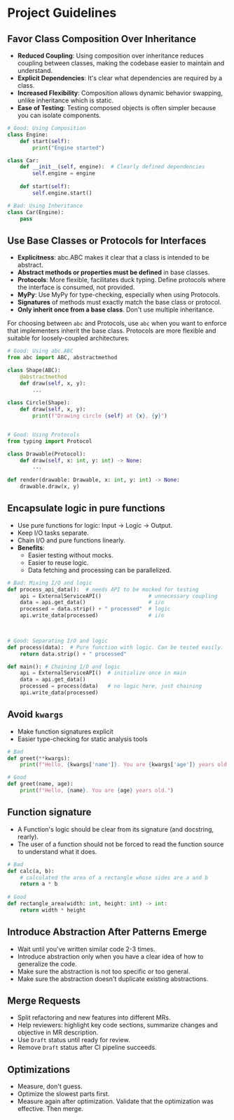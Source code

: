 # Project Guidelines

## Favor Class Composition Over Inheritance
* **Reduced Coupling**: Using composition over inheritance reduces coupling between classes, making the codebase easier to maintain and understand.
* **Explicit Dependencies**: It's clear what dependencies are required by a class.
* **Increased Flexibility**: Composition allows dynamic behavior swapping, unlike inheritance which is static.
* **Ease of Testing**: Testing composed objects is often simpler because you can isolate components.
    
```python
# Good: Using Composition
class Engine:
    def start(self):
        print("Engine started")

class Car:
    def __init__(self, engine):  # Clearly defined dependencies
        self.engine = engine
    
    def start(self):
        self.engine.start()

# Bad: Using Inheritance
class Car(Engine):
    pass
```

## Use Base Classes or Protocols for Interfaces
* **Explicitness**: abc.ABC makes it clear that a class is intended to be abstract.
* **Abstract methods or properties must be defined** in base classes.
* **Protocols**: More flexible, facilitates duck typing. Define protocols where the interface is consumed, not provided.
* **MyPy**: Use MyPy for type-checking, especially when using Protocols.
* **Signatures** of methods must exactly match the base class or protocol.
* **Only inherit once from a base class**. Don't use multiple inheritance. 

For choosing between `abc` and Protocols, use `abc` when you want to enforce 
that implementers inherit the base class. Protocols are more flexible and suitable for 
loosely-coupled architectures.

```python
# Good: Using abc.ABC
from abc import ABC, abstractmethod

class Shape(ABC):
    @abstractmethod
    def draw(self, x, y):
        ...
        
class Circle(Shape):
    def draw(self, x, y):
        print(f"Drawing circle {self} at {x}, {y}")


# Good: Using Protocols
from typing import Protocol

class Drawable(Protocol):
    def draw(self, x: int, y: int) -> None:
        ...
        
def render(drawable: Drawable, x: int, y: int) -> None:
    drawable.draw(x, y)
```

## Encapsulate logic in pure functions

* Use pure functions for logic: Input -> Logic -> Output.
* Keep I/O tasks separate.
* Chain I/O and pure functions linearly.
* **Benefits**:
  * Easier testing without mocks.
  * Easier to reuse logic. 
  * Data fetching and processing can be parallelized.

```python
# Bad: Mixing I/O and logic
def process_api_data():  # needs API to be mocked for testing
    api = ExternalServiceAPI()               # unnecessary coupling
    data = api.get_data()                    # i/o
    processed = data.strip() + " processed"  # logic
    api.write_data(processed)                # i/o
    


# Good: Separating I/O and logic
def process(data):  # Pure function with logic. Can be tested easily.
    return data.strip() + " processed"

def main(): # Chaining I/O and logic
    api = ExternalServiceAPI()  # initialize once in main
    data = api.get_data()
    processed = process(data)   # no logic here, just chaining
    api.write_data(processed)
```

## Avoid `kwargs`

* Make function signatures explicit
* Easier type-checking for static analysis tools

```python
# Bad
def greet(**kwargs):
    print(f"Hello, {kwargs['name']}. You are {kwargs['age']} years old.")

# Good
def greet(name, age):
    print(f"Hello, {name}. You are {age} years old.")
```

## Function signature

* A Function's logic should be clear from its signature (and docstring, rearly).
* The user of a function should not be forced to read the function source to understand what it does.

```python
# Bad
def calc(a, b):
    # calculated the area of a rectangle whose sides are a and b
    return a * b
    
# Good
def rectangle_area(width: int, height: int) -> int:
    return width * height
```

## Introduce Abstraction After Patterns Emerge

* Wait until you've written similar code 2-3 times.
* Introduce abstraction only when you have a clear idea of how to generalize the code.
* Make sure the abstraction is not too specific or too general.
* Make sure the abstraction doesn't duplicate existing abstractions.

## Merge Requests

* Split refactoring and new features into different MRs.
* Help reviewers: highlight key code sections, summarize changes and objective in MR description.
* Use `Draft` status until ready for review.
* Remove `Draft` status after CI pipeline succeeds.

## Optimizations

* Measure, don't guess.
* Optimize the slowest parts first.
* Measure again after optimization. Validate that the optimization was effective. Then merge.
